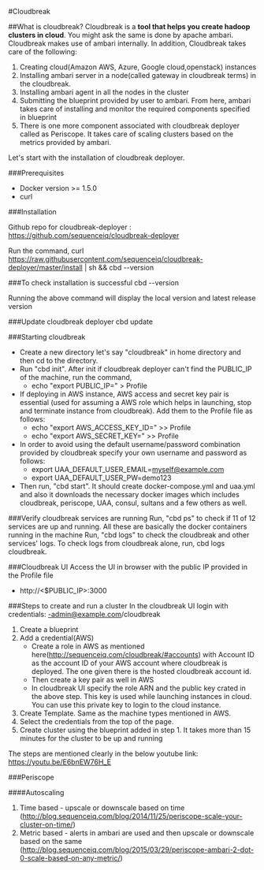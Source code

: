 #Cloudbreak

##What is cloudbreak?
Cloudbreak is a **tool that helps you create hadoop clusters in cloud**. You might ask the same is done by apache ambari. Cloudbreak makes use of ambari internally. In addition, Cloudbreak takes care of the following:

1. Creating cloud(Amazon AWS, Azure, Google cloud,openstack) instances
2. Installing ambari server in a node(called gateway in cloudbreak terms) in the cloudbreak.
3. Installing ambari agent in all the nodes in the cluster
4. Submitting the blueprint provided by user to ambari. From here, ambari takes care of installing and monitor the required components specified in blueprint
5. There is one more component associated with cloudbreak deployer called as Periscope. It takes care of scaling clusters based on the metrics provided by ambari.
  
Let's start with the installation of cloudbreak deployer.

###Prerequisites

+ Docker version >= 1.5.0
+ curl

###Installation

Github repo for cloudbreak-deployer : https://github.com/sequenceiq/cloudbreak-deployer

Run the command,
	curl https://raw.githubusercontent.com/sequenceiq/cloudbreak-deployer/master/install | sh && cbd --version

###To check installation is successful
cbd --version

Running the above command will display the local version and latest release version

###Update cloudbreak deployer
cbd update

###Starting cloudbreak
- Create a new directory let's say "cloudbreak" in home directory and then cd to the directory.
- Run "cbd init". After init if cloudbreak deployer can't find the PUBLIC_IP of the machine, run the command, 
	+ echo "export PUBLIC_IP=<Public IP of the machine>" > Profile
- If deploying in AWS instance, AWS access and secret key pair is essential (used for assuming a AWS role which helps in launching, stop and terminate instance from cloudbreak). Add them to the Profile file as follows:
	+  echo "export AWS_ACCESS_KEY_ID=<YOUR ACCESS KEY>" >> Profile
  +  echo "export AWS_SECRET_KEY=<YOUR SECRET KEY>" >> Profile
- In order to avoid using the default username/password combination provided by cloudbreak specify your own username and password as follows:
  +  export UAA_DEFAULT_USER_EMAIL=myself@example.com
  +  export UAA_DEFAULT_USER_PW=demo123
- Then run, "cbd start". It should create docker-compose.yml and uaa.yml and also it downloads the necessary docker images which includes cloudbreak, periscope, UAA, consul, sultans and a few others as well.

###Verify cloudbreak services are running
Run, "cbd ps" to check if 11 of 12 services are up and running. All these are basically the docker containers running in the machine
Run, "cbd logs" to check the cloudbreak and other services' logs. 
To check logs from cloudbreak alone, run, cbd logs cloudbreak.

###Cloudbreak UI
Access the UI in browser with the public IP provided in the Profile file
- http://<$PUBLIC_IP>:3000

###Steps to create and run a cluster
In the cloudbreak UI login with credentials:
	-admin@example.com/cloudbreak

1. Create a blueprint
2. Add a credential(AWS)
	- Create a role in AWS as mentioned here(http://sequenceiq.com/cloudbreak/#accounts) with Account ID as the account ID of your AWS account where cloudbreak is deployed. The one given there is the hosted cloudbreak account id.
	- Then create a key pair as well in AWS
	- In cloudbreak UI specify the role ARN and the public key crated in the above step. This key is used while launching instances in cloud. You can use this private key to login to the cloud instance.
3. Create Template. Same as the machine types mentioned in AWS.
4. Select the credentials from the top of the page.
5. Create cluster using the blueprint added in step 1. It takes more than 15 minutes for the cluster to be up and running

The steps are mentioned clearly in the below youtube link:
https://youtu.be/E6bnEW76H_E

###Periscope

####Autoscaling
1. Time based - upscale or downscale based on time (http://blog.sequenceiq.com/blog/2014/11/25/periscope-scale-your-cluster-on-time/)
2. Metric based - alerts in ambari are used and then upscale or downscale based on the same (http://blog.sequenceiq.com/blog/2015/03/29/periscope-ambari-2-dot-0-scale-based-on-any-metric/)
